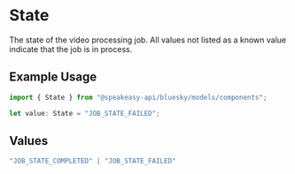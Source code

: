 # State

The state of the video processing job. All values not listed as a known value indicate that the job is in process.

## Example Usage

```typescript
import { State } from "@speakeasy-api/bluesky/models/components";

let value: State = "JOB_STATE_FAILED";
```

## Values

```typescript
"JOB_STATE_COMPLETED" | "JOB_STATE_FAILED"
```